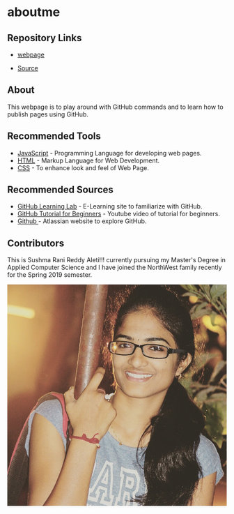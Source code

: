# aboutme
 
## Repository Links

- [webpage](https://sushma4548.github.io/aboutme/ "this is my webpage")

- [Source]( https://github.com/Sushma4548/aboutme/. "Working with aboutme source")

## About
This webpage is to play around with GitHub commands and to learn how to publish pages using GitHub.

## Recommended Tools

- [JavaScript](https://www.codecademy.com/learn/introduction-to-javascript "codeacademy javascript link") - Programming Language for developing web pages.
- [HTML](https://www.codecademy.com/learn/learn-html "codeacademy HTML link") - Markup Language for Web Development.
- [CSS](https://www.codecademy.com/learn/learn-css "codeacademy CSS link") - To enhance look and feel of Web Page.

## Recommended Sources

- [GitHub Learning Lab](https://lab.github.com/courses) - E-Learning site to familiarize with GitHub.
- [GitHub Tutorial for Beginners](https://www.youtube.com/watch?v=0fKg7e37bQE "youtube link") - Youtube video of tutorial for beginners.
- [Github ](https://www.atlassian.com/git "GitHub Beginners guide") - Atlassian website to explore GitHub.

## Contributors

This is Sushma Rani Reddy Aleti!!! currently pursuing my Master's Degree in Applied Computer Science and I have joined the NorthWest family recently for the Spring 2019 semester.

![MyPic](IMG_20180307_142500.JPG)




